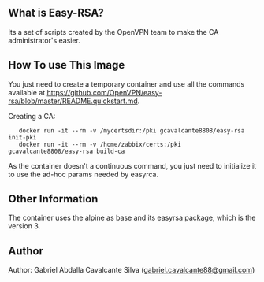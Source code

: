What is Easy-RSA?
-----------------

Its a set of scripts created by the OpenVPN team to make the CA administrator's easier.

How To use This Image
---------------------

You just need to create a temporary container and use all the commands available at https://github.com/OpenVPN/easy-rsa/blob/master/README.quickstart.md.

Creating a CA:

```
   docker run -it --rm -v /mycertsdir:/pki gcavalcante8808/easy-rsa init-pki
   docker run -it --rm -v /home/zabbix/certs:/pki gcavalcante8808/easy-rsa build-ca
```

As the container doesn't a continuous command, you just need to initialize it to use the ad-hoc params needed by easyrca.

Other Information
-----------------

The container uses the alpine as base and its easyrsa package, which is the version 3.

Author
------

Author: Gabriel Abdalla Cavalcante Silva (gabriel.cavalcante88@gmail.com)
